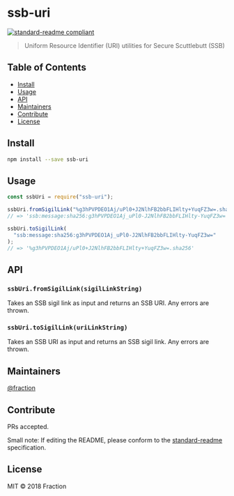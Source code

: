 # ssb-uri

[![standard-readme compliant](https://img.shields.io/badge/standard--readme-OK-green.svg?style=flat-square)](https://github.com/RichardLitt/standard-readme)

> Uniform Resource Identifier (URI) utilities for Secure Scuttlebutt (SSB)

## Table of Contents

- [Install](#install)
- [Usage](#usage)
- [API](#api)
- [Maintainers](#maintainers)
- [Contribute](#contribute)
- [License](#license)

## Install

```sh
npm install --save ssb-uri
```

## Usage

```js
const ssbUri = require("ssb-uri");

ssbUri.fromSigilLink("%g3hPVPDEO1Aj/uPl0+J2NlhFB2bbFLIHlty+YuqFZ3w=.sha256");
// => 'ssb:message:sha256:g3hPVPDEO1Aj_uPl0-J2NlhFB2bbFLIHlty-YuqFZ3w='

ssbUri.toSigilLink(
  "ssb:message:sha256:g3hPVPDEO1Aj_uPl0-J2NlhFB2bbFLIHlty-YuqFZ3w="
);
// => '%g3hPVPDEO1Aj/uPl0+J2NlhFB2bbFLIHlty+YuqFZ3w=.sha256'
```

## API

### `ssbUri.fromSigilLink(sigilLinkString)`

Takes an SSB sigil link as input and returns an SSB URI. Any errors are thrown.

### `ssbUri.toSigilLink(uriLinkString)`

Takes an SSB URI as input and returns an SSB sigil link. Any errors are thrown.

## Maintainers

[@fraction](https://github.com/fraction)

## Contribute

PRs accepted.

Small note: If editing the README, please conform to the [standard-readme](https://github.com/RichardLitt/standard-readme) specification.

## License

MIT © 2018 Fraction
